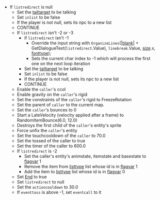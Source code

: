 * If `listredirect` is null
  - Set the [tailtarget](../../Notable%20local%20variable/tailtarget.md) to be talking
  - Set `inlist` to be false
  - If the player is not null, sets its npc to a new list
  - CONTINUE
  * If `listredirect` isn't -2 or -3
    * if `listredirect` isn't -1
      * Override the input string with `OrganizeLines`(|[blank](../../Commands/Individual%20commands/Blank.md)\| + GetDialogueText(`listredirect`.Value), `linebreak`.Value, [size](../../Commands/Individual%20commands/size.md).x, [fonttype](../../fonttype.md));
      * Sets the current char index to -1 which will process the first one on the next loop iteration
    * Set the [tailtarget](../../Notable%20local%20variable/tailtarget.md) to be talking
    * Set `inlist` to be false
    * If the player is not null, sets its npc to a new list
    * CONTINUE
  * Enable the `caller`'s ccol
  * Enable gravity on the `caller`'s rigid
  * Set the constraints of the `caller`'s rigid to FreezeRotation
  * Set the parent of `caller` to the current map.
  * Set the `caller`'s bounces to 0
  * Start a LateVelocity (velocity applied after a frame) to RandomItemBounce(6.0, 12.0)
  * Destroys the first child of the `caller`'s entity's sprite
  * Force unfix the `caller`'s entity
  * Set the touchcooldown of the `caller` to 70.0
  * Set the tossed of the caller to true
  * Set the timer of the caller to 600.0
  * If `listredirect` is -2
    * Set the caller's entity's animstate, itemstate and basestate to [flagvar](../../../Flags%20arrays/flagvar.md) 1
    * Remove the item from [listtype](../../../ItemList/listtype.md) list whose id is in [flagvar](../../../Flags%20arrays/flagvar.md) 1
    * Add the item to [listtype](../../../ItemList/listtype.md) list whose id is in [flagvar](../../../Flags%20arrays/flagvar.md) 0
  * Set [End](../../Commands/Individual%20commands/End.md) to true
  * Set `listredirect` to null
  * Set the `actioncooldown` to 30.0
  * If `eventtoss` is above -1, set `eventcall` to it
